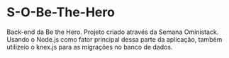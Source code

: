 # S-O-Be-The-Hero
Back-end da Be the Hero. Projeto criado através da Semana Oministack.
Usando o Node.js como fator principal  dessa parte da aplicação, também utilizeio o knex.js para as migrações no banco de dados.

